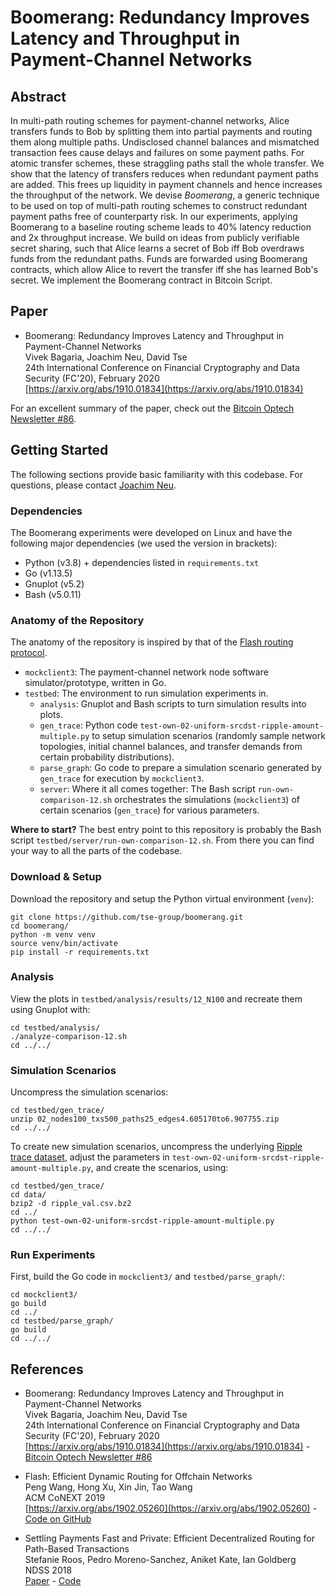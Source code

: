 # Boomerang: Redundancy Improves Latency and Throughput in Payment-Channel Networks

## Abstract

In multi-path routing schemes for payment-channel networks,
Alice transfers funds to Bob by splitting them into partial payments
and routing them along multiple paths.
Undisclosed channel balances and mismatched transaction fees
cause delays and failures on some payment paths.
For atomic transfer schemes,
these straggling paths stall the whole transfer.
We show that the latency of transfers reduces when redundant payment paths are added.
This frees up liquidity in payment channels
and hence increases the throughput of the network.
We devise *Boomerang*, a generic
technique to be used on top of multi-path routing schemes to construct
redundant payment paths free of counterparty risk.
In our experiments, applying Boomerang to a baseline routing scheme
leads to 40% latency reduction and 2x throughput increase.
We build on ideas from publicly verifiable secret sharing, such that
Alice learns a secret of Bob
iff Bob overdraws funds from the redundant paths.
Funds are forwarded using Boomerang contracts,
which allow Alice to revert the transfer
iff she has learned Bob's secret.
We implement the Boomerang contract in Bitcoin Script.



## Paper

* Boomerang: Redundancy Improves Latency and Throughput in Payment-Channel Networks<br/>
  Vivek Bagaria, Joachim Neu, David Tse<br/>
  24th International Conference on Financial Cryptography and Data Security (FC'20), February 2020<br/>
  [https://arxiv.org/abs/1910.01834](https://arxiv.org/abs/1910.01834)

For an excellent summary of the paper, check out the [Bitcoin Optech Newsletter #86](https://bitcoinops.org/en/newsletters/2020/02/26/#boomerang-redundancy-improves-latency-and-throughput-in-payment-channel-networks).



## Getting Started

The following sections provide basic familiarity with this codebase.
For questions, please contact [Joachim Neu](https://www.jneu.net/).


### Dependencies

The Boomerang experiments were developed on Linux and have
the following major dependencies (we used the version in brackets):

* Python (v3.8) + dependencies listed in `requirements.txt`
* Go (v1.13.5)
* Gnuplot (v5.2)
* Bash (v5.0.11)


### Anatomy of the Repository

The anatomy of the repository is inspired by that of the [Flash routing protocol](https://github.com/NetX-lab/Offchain-routing-traces-and-code).

* `mockclient3`:
  The payment-channel network node software simulator/prototype, written in Go.
* `testbed`:
  The environment to run simulation experiments in.
  * `analysis`:
    Gnuplot and Bash scripts to turn simulation results into plots.
  * `gen_trace`:
    Python code `test-own-02-uniform-srcdst-ripple-amount-multiple.py` to setup simulation scenarios (randomly sample network topologies, initial channel balances, and transfer demands from certain probability distributions).
  * `parse_graph`:
    Go code to prepare a simulation scenario generated by `gen_trace` for execution by `mockclient3`.
  * `server`:
    Where it all comes together: The Bash script `run-own-comparison-12.sh` orchestrates the simulations (`mockclient3`) of certain scenarios (`gen_trace`) for various parameters.

**Where to start?**
The best entry point to this repository is probably the Bash script `testbed/server/run-own-comparison-12.sh`.
From there you can find your way to all the parts of the codebase.


### Download & Setup

Download the repository and setup the Python virtual environment (`venv`):

```
git clone https://github.com/tse-group/boomerang.git
cd boomerang/
python -m venv venv
source venv/bin/activate
pip install -r requirements.txt
```


### Analysis

View the plots in `testbed/analysis/results/12_N100`
and recreate them using Gnuplot with:

```
cd testbed/analysis/
./analyze-comparison-12.sh
cd ../../
```


### Simulation Scenarios

Uncompress the simulation scenarios:

```
cd testbed/gen_trace/
unzip 02_nodes100_txs500_paths25_edges4.605170to6.907755.zip
cd ../../
```

To create new simulation scenarios,
uncompress the underlying [Ripple trace dataset](https://crysp.uwaterloo.ca/software/speedymurmurs/),
adjust the parameters in `test-own-02-uniform-srcdst-ripple-amount-multiple.py`,
and create the scenarios, using:

```
cd testbed/gen_trace/
cd data/
bzip2 -d ripple_val.csv.bz2
cd ../
python test-own-02-uniform-srcdst-ripple-amount-multiple.py
cd ../../
```


### Run Experiments

First, build the Go code in `mockclient3/` and `testbed/parse_graph/`:

```
cd mockclient3/
go build
cd ../
cd testbed/parse_graph/
go build
cd ../../
```





## References

* Boomerang: Redundancy Improves Latency and Throughput in Payment-Channel Networks<br/>
  Vivek Bagaria, Joachim Neu, David Tse<br/>
  24th International Conference on Financial Cryptography and Data Security (FC'20), February 2020<br/>
  [https://arxiv.org/abs/1910.01834](https://arxiv.org/abs/1910.01834) - [Bitcoin Optech Newsletter #86](https://bitcoinops.org/en/newsletters/2020/02/26/#boomerang-redundancy-improves-latency-and-throughput-in-payment-channel-networks)

* Flash: Efficient Dynamic Routing for Offchain Networks<br/>
  Peng Wang, Hong Xu, Xin Jin, Tao Wang<br/>
  ACM CoNEXT 2019<br/>
  [https://arxiv.org/abs/1902.05260](https://arxiv.org/abs/1902.05260) - [Code on GitHub](https://github.com/NetX-lab/Offchain-routing-traces-and-code)

* Settling Payments Fast and Private: Efficient Decentralized Routing for Path-Based Transactions<br/>
  Stefanie Roos, Pedro Moreno-Sanchez, Aniket Kate, Ian Goldberg<br/>
  NDSS 2018<br/>
  [Paper](https://crysp.uwaterloo.ca/software/speedymurmurs/ndss.pdf) - [Code](https://crysp.uwaterloo.ca/software/speedymurmurs/)
